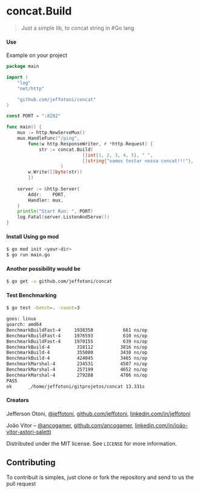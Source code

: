 # concat.Build
>Just a simple lib, to concat string in #Go lang

#### Use

Example on your project 
````go
package main

import (
	"log"
	"net/http"

	"github.com/jeffotoni/concat"
)

const PORT = ":8282"

func main() {
	mux := http.NewServeMux()
	mux.HandleFunc("/ping",
		func(w http.ResponseWriter, r *http.Request) {
			str := concat.Build(
                            []int{1, 2, 3, 4, 5}, " ", 
                            []string{"vamos testar nossa concat!!!"},
                    )
		w.Write([]byte(str))
		})
	    
	server := &http.Server{
		Addr:    PORT,
		Handler: mux,
	}
	println("Start Run: ", PORT)
	log.Fatal(server.ListenAndServe())
}

````
#### Install Using go mod 
```bash
$ go mod init <your-dir>
$ go run main.go
``````

#### Another possibility would be
```bash
$ go get -u github.com/jeffotoni/concat

```

#### Test Benchmarking

```bash
$ go test -bench=. -count=3

goos: linux
goarch: amd64
BenchmarkBuildFast-4   	 1938358	       661 ns/op
BenchmarkBuildFast-4   	 1976593	       610 ns/op
BenchmarkBuildFast-4   	 1970155	       639 ns/op
BenchmarkBuild-4       	  318112	      3816 ns/op
BenchmarkBuild-4       	  355080	      3438 ns/op
BenchmarkBuild-4       	  424045	      3465 ns/op
BenchmarkMarshal-4     	  234531	      4507 ns/op
BenchmarkMarshal-4     	  257199	      4652 ns/op
BenchmarkMarshal-4     	  279288	      4706 ns/op
PASS
ok  	_/home/jeffotoni/gitprojetos/concat	13.331s

```

#### Creators

Jefferson Otoni, [@jeffotoni](https://twitter.com/jeffotoni), [github.com/jeffotoni](https://github.com/jeffotoni), [linkedin.com/in/jeffotoni](https://www.linkedin.com/in/jeffotoni)   

João Vitor – [@ancogamer](https://twitter.com/ancogamer), [github.com/ancogamer](https://github.com/ancogamer), [linkedin.com/in/joão-vitor-astori-saletti](https://www.linkedin.com/in/joão-vitor-astori-saletti)


Distributed under the MIT license. See ``LICENSE`` for more information.

## Contributing

To contribuit is simples, just clone or fork the repository and send to us the pull request